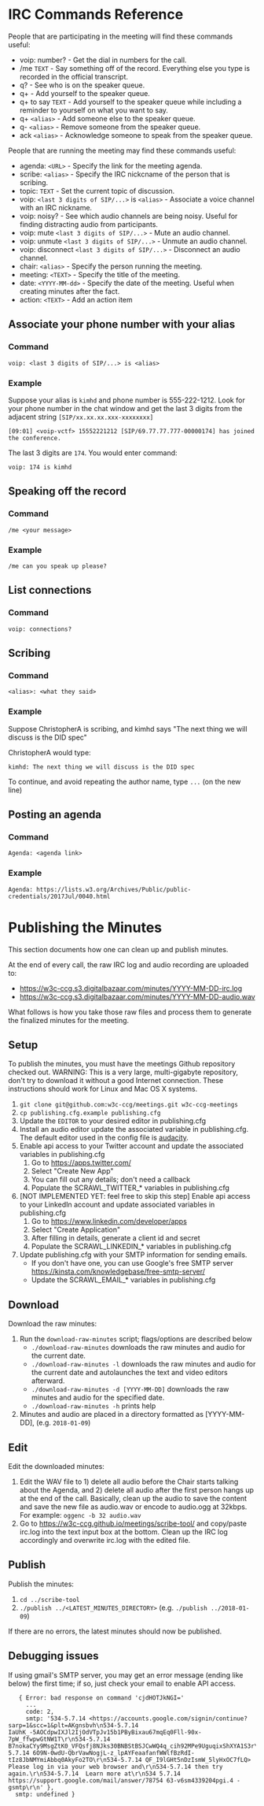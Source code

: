 # IRC Commands Reference

People that are participating in the meeting will find these commands useful:

* voip: number? - Get the dial in numbers for the call.
* /me ```TEXT``` - Say something off of the record. Everything else you type is recorded in the official transcript.
* q? - See who is on the speaker queue.
* q+ - Add yourself to the speaker queue.
* q+ to say ```TEXT``` - Add yourself to the speaker queue while including a reminder to yourself on what you want to say.
* q+ ```<alias>``` - Add someone else to the speaker queue.
* q- ```<alias>``` - Remove someone from the speaker queue.
* ack ```<alias>``` - Acknowledge someone to speak from the speaker queue.

People that are running the meeting may find these commands useful:

* agenda: ```<URL>``` - Specify the link for the meeting agenda.
* scribe: ```<alias>``` - Specify the IRC nickcname of the person that is scribing.
* topic: ```TEXT``` - Set the current topic of discussion.
* voip: ```<last 3 digits of SIP/...>``` is ```<alias>``` - Associate a voice channel with an IRC nickname.
* voip: noisy? - See which audio channels are being noisy. Useful for finding distracting audio from participants.
* voip: mute ```<last 3 digits of SIP/...>``` - Mute an audio channel.
* voip: unmute ```<last 3 digits of SIP/...>``` - Unmute an audio channel.
* voip: disconnect ```<last 3 digits of SIP/...>``` - Disconnect an audio channel.
* chair: ```<alias>``` - Specify the person running the meeting.
* meeting: ```<TEXT>``` - Specify the title of the meeting.
* date: ```<YYYY-MM-dd>``` - Specify the date of the meeting. Useful when creating minutes after the fact.
* action: ```<TEXT>``` - Add an action item

## Associate your phone number with your alias

### Command

```
voip: <last 3 digits of SIP/...> is <alias>
```

### Example

Suppose your alias is `kimhd` and phone number is 555-222-1212. Look for your phone number in the chat window and get the last 3 digits from the adjacent string `[SIP/xx.xx.xx.xxx-xxxxxxxx]`

```
[09:01] <voip-vctf> 15552221212 [SIP/69.77.77.777-00000174] has joined the conference.
```

The last 3 digits are `174`. You would enter command:

```
voip: 174 is kimhd
```

## Speaking off the record

### Command

```
/me <your message>
```

### Example

```
/me can you speak up please?
```

## List connections

### Command

```
voip: connections?
```

## Scribing

### Command

```
<alias>: <what they said>
```

### Example

Suppose ChristopherA is scribing, and kimhd says "The next thing we will discuss is the DID spec"

ChristopherA would type:
```
kimhd: The next thing we will discuss is the DID spec
```

To continue, and avoid repeating the author name, type `...` (on the new line)

## Posting an agenda

### Command

```
Agenda: <agenda link>
```

### Example

```
Agenda: https://lists.w3.org/Archives/Public/public-credentials/2017Jul/0040.html
```

# Publishing the Minutes

This section documents how one can clean up and publish minutes.

At the end of every call, the raw IRC log and audio recording are uploaded to:

* https://w3c-ccg.s3.digitalbazaar.com/minutes/YYYY-MM-DD-irc.log
* https://w3c-ccg.s3.digitalbazaar.com/minutes/YYYY-MM-DD-audio.wav

What follows is how you take those raw files and process them to generate the finalized minutes for the meeting.

## Setup

To publish the minutes, you must have the meetings Github repository checked out. WARNING: This is a very large, multi-gigabyte repository, don't try to download it without a good Internet connection. These instructions should work for Linux and Mac OS X systems.

1. `git clone git@github.com:w3c-ccg/meetings.git w3c-ccg-meetings`
1. `cp publishing.cfg.example publishing.cfg`
1. Update the `EDITOR` to your desired editor in publishing.cfg
1. Install an audio editor update the associated variable in publishing.cfg. The default editor used in the config file is [audacity](https://www.audacityteam.org/download/).
1. Enable api access to your Twitter account and update the associated variables in publishing.cfg
    1. Go to https://apps.twitter.com/
    1. Select "Create New App"
    1. You can fill out any details; don't need a callback
    1. Populate the SCRAWL_TWITTER_* variables in publishing.cfg
1. [NOT IMPLEMENTED YET: feel free to skip this step] Enable api access to your LinkedIn account and update associated variables in publishing.cfg
    1. Go to https://www.linkedin.com/developer/apps
    1. Select "Create Application"
    1. After filling in details, generate a client id and secret
    1. Populate the SCRAWL_LINKEDIN_* variables in publishing.cfg 
1. Update publishing.cfg with your SMTP information for sending emails.
    - If you don't have one, you can use Google's free SMTP server https://kinsta.com/knowledgebase/free-smtp-server/
    - Update the SCRAWL_EMAIL_* variables in publishing.cfg 

## Download
Download the raw minutes:

1. Run the `download-raw-minutes` script; flags/options are described below
    - `./download-raw-minutes` downloads the raw minutes and audio for the current date.
    - `./download-raw-minutes -l` downloads the raw minutes and audio for the current date and autolaunches the text and video editors afterward.
    - `./download-raw-minutes -d [YYYY-MM-DD]` downloads the raw minutes and audio for the specified date.
    - `./download-raw-minutes -h` prints help
1. Minutes and audio are placed in a directory formatted as [YYYY-MM-DD], (e.g. `2018-01-09`)

## Edit
Edit the downloaded minutes:

1. Edit the WAV file to 1) delete all audio before the Chair starts talking about the Agenda, and 2) delete all audio after the first person hangs up at the end of the call. Basically, clean up the audio to save the content and save the new file as audio.wav or encode to audio.ogg at 32kbps. For example: `oggenc -b 32 audio.wav`
1. Go to https://w3c-ccg.github.io/meetings/scribe-tool/ and copy/paste irc.log into the text input box at the bottom. Clean up the IRC log accordingly and overwrite irc.log with the edited file.

## Publish
Publish the minutes:

1. `cd ../scribe-tool`
1. `./publish ../<LATEST_MINUTES_DIRECTORY>` (e.g. `./publish ../2018-01-09`)

If there are no errors, the latest minutes should now be published.

## Debugging issues

If using gmail's SMTP server, you may get an error message (ending like below) the first time; if so, just check your email to enable API access. 

```
   { Error: bad response on command 'cjdHOTJkNGI='
     ...
     code: 2,
     smtp: '534-5.7.14 <https://accounts.google.com/signin/continue?sarp=1&scc=1&plt=AKgnsbvh\n534-5.7.14 IaUhK_-5AOCdpwIXJl2IjOdVTpJv15b1PByBixau67mqEq0Fll-90x-7pW_ffwpwGtNW1T\r\n534-5.7.14 B7nokaCYy9MsgZtK0_VFQsfj8NJks30BNBStBSJCwWQ4q_cih92MPe9UguqixShXYA1S3r\r\n534-5.7.14 6O9N-0wdU-QbrVawNogjL-z_lpAYFeaafanfWWlfBzRdI-tIz8JbNMYmiAbbq0AkyFo2TO\r\n534-5.7.14 QF_I9lGHt5nDzIsmW_5lyHxOC7fLQ> Please log in via your web browser and\r\n534-5.7.14 then try again.\r\n534-5.7.14  Learn more at\r\n534 5.7.14  https://support.google.com/mail/answer/78754 63-v6sm4339204pgi.4 - gsmtp\r\n' },
  smtp: undefined }

```
